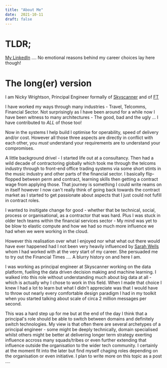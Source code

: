 ```yaml
---
title: "About Me"
date:  2021-10-11
draft: false
---
```


# TLDR; 

[My LinkedIn](https://www.linkedin.com/in/nicky-wrightson-b2707a1/) .... No emotional reasons behind my career choices lay here though!

# The long(er) version 
I am Nicky Wrightson, Principal Engineer formally of [Skyscanner](https://www.skyscanner.net) and of [FT](https:www.ft.com)

I have worked my ways through many industries - Travel, Telcomms, Financial Sector. Not surprisingly as I have been around for a while now I have been witness to many architectures - The good, bad and the ugly ... I have contributed to *ALL* of those too!

Now in the systems I help build I optimise for operability, speed of delivery and/or cost. However all those three aspects are directly in conflict with each other, you *must* understand your requirements are to understand your compromises. 

A little background drivel - I started life out at a consultancy. Then had a wild decade of contractoring globally which took me through the telcoms industry through to front-end office trading systems via some short stints in the music industry and other parts of the financial sector. I basically flip-flopped between perm and contract, learning skills then getting a contract wage from applying those. That journey is something I could write reams on in itself however I now can't really think of going back towards the contract market as I started to get passionate about aspects that I just could not fufill in contract roles.

I wanted to insitigate change for good - whether that be technical, social, process or organisational, as a contractor that was hard. Plus I was stuck in older tech teams within the financial services sector - My mind was yet to be blow to elastic compute and how we had so much more influence we had when we were working in the cloud. 

However this realisation over what I enjoyed nor what what out there would have ever happened had I not been very heavily influenced by [Sarah Wells](https://www.youtube.com/watch?v=SlvN6tbU4dk) whom I had worked with at the very start of my career. She persuaded me to try out the Financial Times .... A blurry history on and here I am.

I was working as principal engineer at Skyscanner working on the data platform, fuelling the data driven decision making and machine learning. I walked into this role without understanding much about big data at all - which is actually why I chose to work in this field. When I made that choice I knew I had a lot to learn but what I didn't appreciate was that I would have to throw out nearly every comfortable design paradigm I had in my toolkit when you started talking about scale of circa 2 million messages per second.

This was a hard step up for me but at the end of the day I think that a principal's role should be able to switch between domains and definitely switch technologies. My view is that often there are several archetypes of a principal engineer - some might be deeply technically, domain specialised whilst others might be better at delivering longer term strategy exerting influence accross many squads/tribes or even further extending that influence outside the organisation to the wider tech community. I certainly at the moment fit into the later but find myself chaging roles depending on the organisation or even initiative. I plan to write more on this topic as a post ....